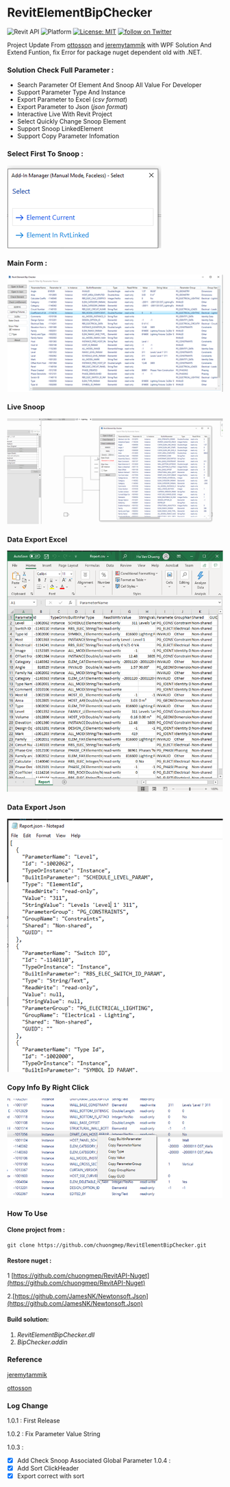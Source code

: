 # RevitElementBipChecker
![Revit API](https://img.shields.io/badge/Revit%20API-2021-blue.svg)
![Platform](https://img.shields.io/badge/platform-Windows-lightgray.svg)
[![License: MIT](https://img.shields.io/badge/License-MIT-yellow.svg)](https://opensource.org/licenses/MIT)
<a href="https://twitter.com/intent/follow?screen_name=chuongmep">
        <img src="https://img.shields.io/twitter/follow/chuongmep?style=social&logo=twitter"
            alt="follow on Twitter"></a>
            
Project Update From  <a href="https://github.com/ottosson">ottosson</a> and <a href="https://github.com/jeremytammik">jeremytammik</a> with WPF Solution And Extend Funtion, fix Error for package nuget dependent old with .NET.

### Solution Check Full Parameter : 

- Search Parameter Of Element And Snoop All Value For Developer
- Support Parameter Type And Instance
- Export Parameter to Excel (*csv format*)
- Export Parameter to Json (*json format*)
- Interactive Live With Revit Project 
- Select Quickly Change Snoop Element
- Support Snoop LinkedElement
- Support Copy Parameter Infomation

### Select First To Snoop :

![](doc/_Image_f3e6247d-ff00-4624-8424-8498d3f69d7e.png)

### Main Form : 

![](doc/_Image_bb0e2d66-3c9d-4c3d-ad86-6a77987124be.png)

### Live Snoop

![](doc/Demo.gif)

### Data Export Excel 

![](doc/_Image_f1aac13a-394a-4b91-87d3-02ecf8bfd3ef.png)

### Data Export Json 

![](doc/_Image_8818052f-5f71-46f9-8d4c-314997031280.png)


### Copy Info By Right Click

![](doc/_Image_d275515e-7661-4d53-aed8-6624fec689d9.png)

### How To Use

#### Clone project from :

```
git clone https://github.com/chuongmep/RevitElementBipChecker.git
```
#### Restore nuget : 

1 [https://github.com/chuongmep/RevitAPI-Nuget](https://github.com/chuongmep/RevitAPI-Nuget)

2.[https://github.com/JamesNK/Newtonsoft.Json](https://github.com/JamesNK/Newtonsoft.Json)

#### Build solution: 

1. _RevitElementBipChecker.dll_
2. _BipChecker.addin_

### Reference

<a href="https://github.com/jeremytammik/BipChecker">jeremytammik</a> 

<a href="https://github.com/ottosson/BipChecker-WPF">ottosson</a> 


### Log Change

1.0.1 : First Release

1.0.2 : Fix Parameter Value String

1.0.3 :

- [x] Add Check Snoop Associated Global Parameter
1.0.4 :
- [x] Add Sort ClickHeader
- [x] Export correct with sort 